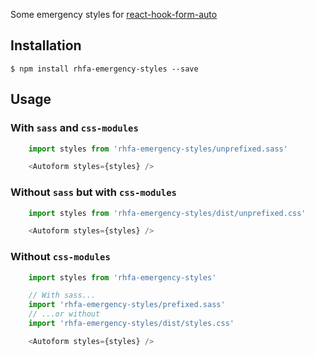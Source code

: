 Some emergency styles for [react-hook-form-auto](https://github.com/dgonz64/react-hook-form-auto)

## Installation

    $ npm install rhfa-emergency-styles --save

## Usage

### With `sass` and `css-modules`

```javascript
    import styles from 'rhfa-emergency-styles/unprefixed.sass'

    <Autoform styles={styles} />
```

### Without `sass` but with `css-modules`

```javascript
    import styles from 'rhfa-emergency-styles/dist/unprefixed.css'

    <Autoform styles={styles} />
```

### Without `css-modules`

```javascript
    import styles from 'rhfa-emergency-styles'

    // With sass...
    import 'rhfa-emergency-styles/prefixed.sass'
    // ...or without
    import 'rhfa-emergency-styles/dist/styles.css'

    <Autoform styles={styles} />
```

